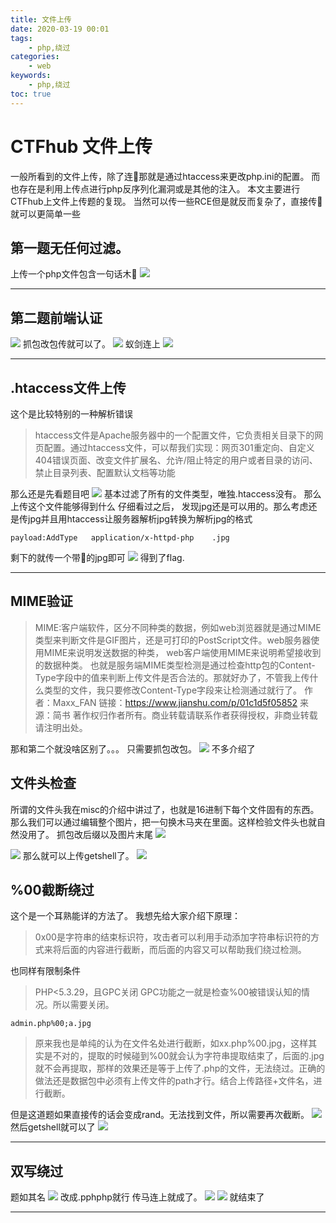 ```yaml
---
title: 文件上传
date: 2020-03-19 00:01
tags:
    - php,绕过
categories:
    - web
keywords: 
    - php,绕过
toc: true
---
```


# CTFhub 文件上传

一般所看到的文件上传，除了连🐎那就是通过htaccess来更改php.ini的配置。
而也存在是利用上传点进行php反序列化漏洞或是其他的注入。
本文主要进行CTFhub上文件上传题的复现。
当然可以传一些RCE但是就反而复杂了，直接传🐎
就可以更简单一些

## 第一题无任何过滤。
上传一个php文件包含一句话木🐎
![](http://www.zhaobairen.club/wp-content/uploads/2020/03/5I2EFA@9@TY0B4PVLTUZO.png)

--------
## 第二题前端认证
![](http://www.zhaobairen.club/wp-content/uploads/2020/03/63X7YVT9X@2DLR0-1024x549.png)
抓包改包传就可以了。
![](http://www.zhaobairen.club/wp-content/uploads/2020/03/933RBI5SDB1TK_5RXO481HW-954x1024.png)
蚁剑连上
![](http://www.zhaobairen.club/wp-content/uploads/2020/03/HGF9DFAYEI8EBHOLOJ.png)

-----
## .htaccess文件上传
这个是比较特别的一种解析错误
>htaccess文件是Apache服务器中的一个配置文件，它负责相关目录下的网页配置。通过htaccess文件，可以帮我们实现：网页301重定向、自定义404错误页面、改变文件扩展名、允许/阻止特定的用户或者目录的访问、禁止目录列表、配置默认文档等功能

那么还是先看题目吧
![](http://www.zhaobairen.club/wp-content/uploads/2020/03/AGW7RDXTS89RUHLIKM8J-1024x549.png)
基本过滤了所有的文件类型，唯独.htaccess没有。
那么上传这个文件能够得到什么
仔细看过之后，
发现jpg还是可以用的。那么考虑还是传jpg并且用htaccess让服务器解析jpg转换为解析jpg的格式
```
payload:AddType   application/x-httpd-php    .jpg
```
剩下的就传一个带🐎的jpg即可
![](http://www.zhaobairen.club/wp-content/uploads/2020/03/@RDFYCS1RCF7KKWIE4Y.png)
得到了flag.

------
## MIME验证
>MIME:客户端软件，区分不同种类的数据，例如web浏览器就是通过MIME类型来判断文件是GIF图片，还是可打印的PostScript文件。web服务器使用MIME来说明发送数据的种类， web客户端使用MIME来说明希望接收到的数据种类。
>也就是服务端MIME类型检测是通过检查http包的Content-Type字段中的值来判断上传文件是否合法的。那就好办了，不管我上传什么类型的文件，我只要修改Content-Type字段来让检测通过就行了。
>作者：Maxx_FAN
>链接：https://www.jianshu.com/p/01c1d5f05852
>来源：简书
>著作权归作者所有。商业转载请联系作者获得授权，非商业转载请注明出处。

那和第二个就没啥区别了。。。
只需要抓包改包。
![](http://www.zhaobairen.club/wp-content/uploads/2020/03/89EAUO_QKYLQE2R7H.png)
不多介绍了
## 文件头检查
所谓的文件头我在misc的介绍中讲过了，也就是16进制下每个文件固有的东西。那么我们可以通过编辑整个图片，把一句换木马夹在里面。这样检验文件头也就自然没用了。
抓包改后缀以及图片末尾
![](http://www.zhaobairen.club/wp-content/uploads/2020/03/AM5MNCJN9H898Q238ZYG7-954x1024.png)

![](http://www.zhaobairen.club/wp-content/uploads/2020/03/M8WA2ZX285F3CCMCVJYYIV-954x1024.png)
那么就可以上传getshell了。
![](http://www.zhaobairen.club/wp-content/uploads/2020/03/1YZVATPLC9R_WEZY7Q.png)
## %00截断绕过
这个是一个耳熟能详的方法了。
我想先给大家介绍下原理：
>0x00是字符串的结束标识符，攻击者可以利用手动添加字符串标识符的方式来将后面的内容进行截断，而后面的内容又可以帮助我们绕过检测。

也同样有限制条件
>PHP<5.3.29，且GPC关闭
>GPC功能之一就是检查%00被错误认知的情况。所以需要关闭。

```
admin.php%00;a.jpg
```
>原来我也是单纯的认为在文件名处进行截断，如xx.php%00.jpg，这样其实是不对的，提取的时候碰到%00就会认为字符串提取结束了，后面的.jpg就不会再提取，那样的效果还是等于上传了.php的文件，无法绕过。正确的做法还是数据包中必须有上传文件的path才行。结合上传路径+文件名，进行截断。

但是这道题如果直接传的话会变成rand。无法找到文件，所以需要再次截断。
![](http://www.zhaobairen.club/wp-content/uploads/2020/03/RC3ERJZRBDE_RJS53DJJ-954x1024.png)
然后getshell就可以了
![](http://www.zhaobairen.club/wp-content/uploads/2020/03/GVYR6CKURZD_K2TGK_VKK.png)

--------
## 双写绕过
题如其名
![](http://www.zhaobairen.club/wp-content/uploads/2020/03/9X0@6@JN1EYWG4PW_VA-1024x549.png)
改成.pphphp就行
传马连上就成了。
![](http://www.zhaobairen.club/wp-content/uploads/2020/03/RV3UY_JIFFI8R7@FZNLGEH-1024x549.png)
![](http://www.zhaobairen.club/wp-content/uploads/2020/03/XZI_EVTER0A79IWK5J.png)
就结束了

------